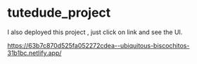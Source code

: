 # tutedude_project

I also deployed this project , just click on link and see the UI.

https://63b7c870d525fa052272cdea--ubiquitous-biscochitos-31b1bc.netlify.app/
